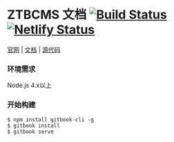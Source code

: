 ZTBCMS 文档 [![Build Status](https://travis-ci.org/ztbcms/docs.svg?branch=develop)](https://travis-ci.org/ztbcms/docs) [![Netlify Status](https://api.netlify.com/api/v1/badges/fb48fca3-ef04-4ed2-9c0f-e4b512ca5694/deploy-status)](https://app.netlify.com/sites/admiring-lovelace-0db8a9/deploys)
=======

[官网][1] | [文档][2] | [源代码][3]

### 环境需求

Node.js 4.x以上

### 开始构建

```shell
$ npm install gitbook-cli -g
$ gitbook install
$ gitbook serve
```

[1]: http://ztbcms.com
[2]: http://ztbcms.com
[3]: http://github.com/ztbcms/ztbcms
